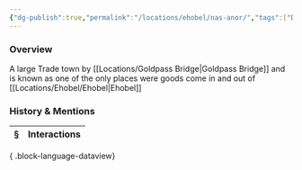 ```yaml
---
{"dg-publish":true,"permalink":"/locations/ehobel/nas-anor/","tags":["Discovered"],"updated":"2025-06-11T21:42:25.161+01:00"}
---
```


### Overview
A large Trade town by [[Locations/Goldpass Bridge\|Goldpass Bridge]] and is known as one of the only places were goods come in and out of [[Locations/Ehobel/Ehobel\|Ehobel]]

### History & Mentions
| § | Interactions |
| - | ------------ |

{ .block-language-dataview}